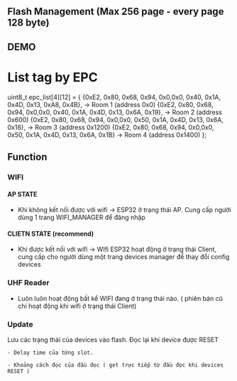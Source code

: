 ## Flash Management (Max 256 page - every page 128 byte)

## DEMO
# List tag by EPC

uint8_t epc_list[4][12] = {
    {0xE2, 0x80, 0x68, 0x94, 0x0,0x0, 0x40, 0x1A, 0x4D, 0x13, 0xA8, 0x4B}, -> Room 1 (address 0x0)
    {0xE2, 0x80, 0x68, 0x94, 0x0,0x0, 0x40, 0x1A, 0x4D, 0x13, 0x6A, 0x19}, -> Room 2 (address 0x600)
    {0xE2, 0x80, 0x68, 0x94, 0x0,0x0, 0x50, 0x1A, 0x4D, 0x13, 0x6A, 0x18}, -> Room 3 (address 0x1200)
    {0xE2, 0x80, 0x68, 0x94, 0x0,0x0, 0x50, 0x1A, 0x4D, 0x13, 0x6A, 0x1B}  -> Room 4 (address 0x1400)
};


## Function
### WIFI

#### AP STATE
- Khi không kết nối được với wifi -> ESP32 ở trạng thái AP. Cung cấp người dùng 1 trang WIFI_MANAGER để đăng nhập

#### CLIETN STATE (recommend)
- Khi được kết nối với wifi -> WIfi ESP32 hoạt động ở trạng thái Client, cung cấp cho người dùng một trang devices manager để thay đổi config devices  

###  UHF Reader
- Luôn luôn hoạt động bất kể WIFI đang ở trạng thái nào. ( phiên bản cũ chỉ hoạt động khi wifi ở trạng thái Client)

### Update   
  
Lưu các trạng thái của devices vào flash. Đọc lại khi device được RESET

    - Delay time của tứng slot. 

    - Khoảng cách đọc của đầu đọc ( get trực tiếp từ đầu đọc khi devices RESET )